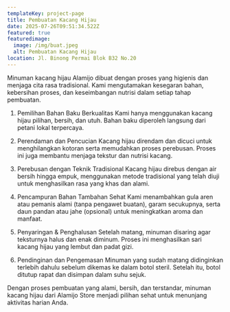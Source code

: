 ```yaml
---
templateKey: project-page
title: Pembuatan Kacang Hijau
date: 2025-07-26T09:51:34.522Z
featured: true
featuredimage:
  image: /img/buat.jpeg
  alt: Pembuatan Kacang Hijau
location: Jl. Binong Permai Blok B32 No.20
---
```

Minuman kacang hijau Alamijo dibuat dengan proses yang higienis dan menjaga cita rasa tradisional. Kami mengutamakan kesegaran bahan, kebersihan proses, dan keseimbangan nutrisi dalam setiap tahap pembuatan.

1. Pemilihan Bahan Baku Berkualitas
Kami hanya menggunakan kacang hijau pilihan, bersih, dan utuh. Bahan baku diperoleh langsung dari petani lokal terpercaya.

2. Perendaman dan Pencucian
Kacang hijau direndam dan dicuci untuk menghilangkan kotoran serta memudahkan proses perebusan. Proses ini juga membantu menjaga tekstur dan nutrisi kacang.

3. Perebusan dengan Teknik Tradisional
Kacang hijau direbus dengan air bersih hingga empuk, menggunakan metode tradisional yang telah diuji untuk menghasilkan rasa yang khas dan alami.

4. Pencampuran Bahan Tambahan Sehat
Kami menambahkan gula aren atau pemanis alami (tanpa pengawet buatan), garam secukupnya, serta daun pandan atau jahe (opsional) untuk meningkatkan aroma dan manfaat.

5. Penyaringan & Penghalusan
Setelah matang, minuman disaring agar teksturnya halus dan enak diminum. Proses ini menghasilkan sari kacang hijau yang lembut dan padat gizi.

6. Pendinginan dan Pengemasan
Minuman yang sudah matang didinginkan terlebih dahulu sebelum dikemas ke dalam botol steril. Setelah itu, botol ditutup rapat dan disimpan dalam suhu sejuk.

Dengan proses pembuatan yang alami, bersih, dan terstandar, minuman kacang hijau dari Alamijo Store menjadi pilihan sehat untuk menunjang aktivitas harian Anda.